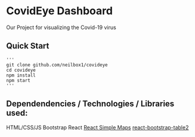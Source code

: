 # CovidEye Dashboard

Our Project for visualizing the Covid-19 virus 

## Quick Start
    '''
    git clone github.com/neilbox1/covideye
    cd covideye
    npm install
    npm start
    '''

## Dependendencies / Technologies  / Libraries used:

HTML/CSS/JS
Bootstrap
React
[React Simple Maps](https://github.com/zcreativelabs/react-simple-maps)
[react-bootstrap-table2](https://react-bootstrap-table.github.io/react-bootstrap-table2/)